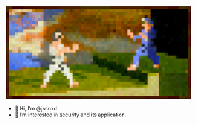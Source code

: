 ![m](https://github.com/JacksonPY/JacksonPY/blob/main/m.jpg)
- 👋 Hi, I’m @jksnxd
- 👀 I’m interested in security and its application.


<!---
JacksonPY/JacksonPY is a ✨ special ✨ repository because its `README.md` (this file) appears on your GitHub profile.
You can click the Preview link to take a look at your changes.
--->
